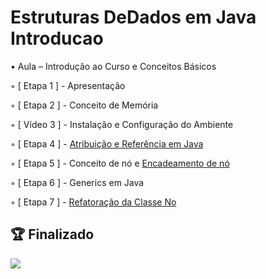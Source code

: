 # Estruturas DeDados em Java Introducao

• Aula –  Introdução ao Curso e Conceitos Básicos

◦ [ Etapa 1 ] - Apresentação

◦ [ Etapa 2 ] - Conceito de Memória

◦ [ Vídeo 3 ] - Instalação e Configuração do Ambiente

◦ [ Etapa 4 ] - [Atribuição e Referência em Java](https://github.com/edvaldoljr/Curso-Dio-EstruturasDeDadosEmJavaIntroducao/tree/master/src/main/java/com/projeto/atribuicaoreferencia)

◦ [ Etapa 5 ] - Conceito de nó e [Encadeamento de nó](https://github.com/edvaldoljr/Curso-Dio-EstruturasDeDadosEmJavaIntroducao/commit/1c586aafc082dbcd971c3a6e9e0319546e61c078#diff-7b55a0538fa3923171d4aafb2b9db69a129365f80e9a881fe499fa240d38eb20)

◦ [ Etapa 6 ] - Generics em Java

◦ [ Etapa 7 ] - [Refatoração da Classe No](https://github.com/edvaldoljr/Curso-Dio-EstruturasDeDadosEmJavaIntroducao/commit/6e576f3e1693891e7abc9342ac165c1ce3102285)


## 🏆 Finalizado
![](https://hermes.digitalinnovation.one/certificates/cover/39DB1599.jpg)
